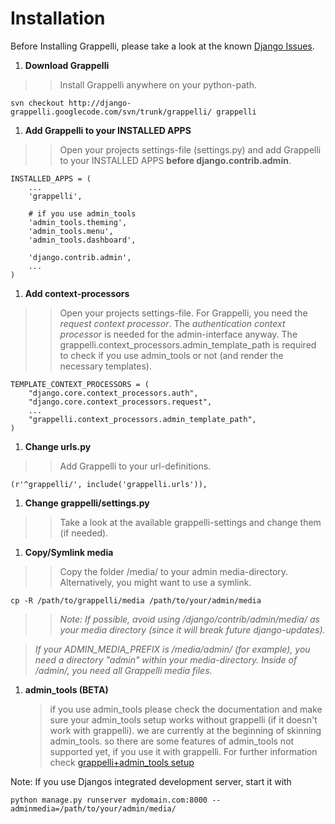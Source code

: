 # Installation #

Before Installing Grappelli, please take a look at the known [Django Issues](djangoissues.md).

  1. **Download Grappelli**
> > Install Grappelli anywhere on your python-path.
```
svn checkout http://django-grappelli.googlecode.com/svn/trunk/grappelli/ grappelli
```
  1. **Add Grappelli to your INSTALLED APPS**
> > Open your projects settings-file (settings.py) and add Grappelli to your INSTALLED APPS **before django.contrib.admin**.
```
INSTALLED_APPS = (
    ...
    'grappelli',
    
    # if you use admin_tools
    'admin_tools.theming',
    'admin_tools.menu',
    'admin_tools.dashboard',
    
    'django.contrib.admin',
    ...
)
```
  1. **Add context-processors**
> > Open your projects settings-file. For Grappelli, you need the _request context processor_. The _authentication context processor_ is needed for the admin-interface anyway. The grappelli.context\_processors.admin\_template\_path is required to check if you use admin\_tools or not (and render the necessary templates).
```
TEMPLATE_CONTEXT_PROCESSORS = (
    "django.core.context_processors.auth",
    "django.core.context_processors.request",
    ...
    "grappelli.context_processors.admin_template_path",
)
```
  1. **Change urls.py**
> > Add Grappelli to your url-definitions.
```
(r'^grappelli/', include('grappelli.urls')),
```
  1. **Change grappelli/settings.py**
> > Take a look at the available grappelli-settings and change them (if needed).
  1. **Copy/Symlink media**
> > Copy the folder /media/ to your admin media-directory. Alternatively, you might want to use a symlink.
```
cp -R /path/to/grappelli/media /path/to/your/admin/media
```
> > _Note: If possible, avoid using /django/contrib/admin/media/ as your media directory (since it will break future django-updates)._<br>
<blockquote><i>If your ADMIN_MEDIA_PREFIX is /media/admin/ (for example), you need a directory   "admin" within your media-directory. Inside of /admin/, you need all Grappelli media files.</i>
</blockquote><ol><li><b>admin_tools (BETA)</b>
<blockquote>if you use admin_tools please check the documentation and make sure your admin_tools setup works without grappelli (if it doesn't work with grappelli). we are currently at the beginning of skinning admin_tools. so there are some features of admin_tools not supported yet, if you use it with grappelli. For further information check <a href='GrappelliAdminToolsSetup.md'>grappelli+admin_tools setup</a></blockquote></li></ol>

Note: If you use Djangos integrated development server, start it with<br>
<pre><code>python manage.py runserver mydomain.com:8000 --adminmedia=/path/to/your/admin/media/<br>
</code></pre>